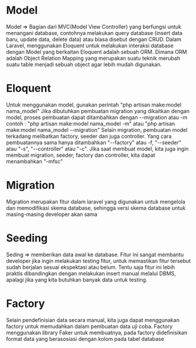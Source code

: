# Model
Model => Bagian dari MVC(Model View Controller) yang berfungsi untuk menangani database, contohnya melakukan query database (insert data baru, update data, delete data) atau biasa disebut dengan CRUD. Dalam Laravel, menggunakan Eloquent untuk melakukan interaksi database dengan Model yang berkaitan
Eloquent adalah sebuah ORM. Dimana ORM adalah Object Relation Mapping yang merupakan suatu teknik merubah suatu table menjadi sebuah object agar lebih mudah digunakan.

# Eloquent
Untuk menggunakan model, gunakan perintah "php artisan make:model nama_model"
Jika dibutuhkan pembuatan migration yang dikaitkan dengan model, proses pembuatan dapat ditambahkan dengan --migration atau -m
contoh : "php artisan make:model nama_model -m" atau "php artisan make:model nama_model --migration"
Selain migration, pembuatan model terkadang melibatkan factory, seeder dan juga controller. Yang cara pembuatannya sama hanya ditambahkan "--factory" atau -f, "--seeder" atau "-s", "--controller" atau "-c". Jika saat membuat model, kita juga ingin membuat migration, seeder, factory dan controller, kita dapat menambahkan "-mfsc"

# Migration
Migration merupakan fitur dalam laravel yang digunakan untuk mengelola dan memodifikasi skema database, sehingga versi skema database untuk masing-masing developer akan sama

# Seeding
Seding => memberikan data awal ke database. Fitur ini sangat membantu developer jika ingin melakukan testing fitur, untuk memastikan fitur tersebut sudah berjalan sesuai ekspektasi atau belum. Tentu saja fitur ini lebih praktis dibandingkan dengan melakukan insert manual melalui DBMS, apalagi jika yang kita butuhkan banyak data untuk testing.

# Factory
Selain pendefinisian data secara manual, kita juga dapat menggunakan factory untuk memudahkan dalam pembuatan data uji coba. Factory menggunakan library Faker untuk membuatnya, pada factory didefinisikan format data yang berasosiasi dengan kolom pada tabel database